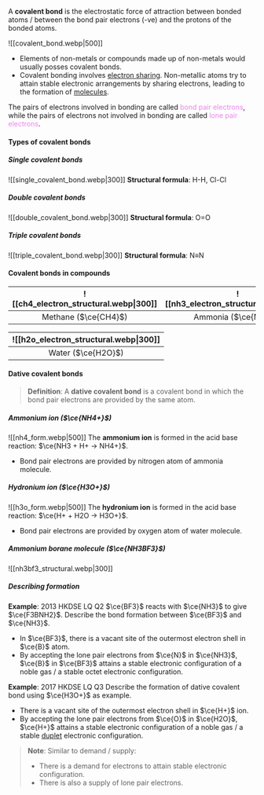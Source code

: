 A **covalent bond** is the electrostatic force of attraction between bonded atoms / between the bond pair electrons (-ve) and the protons of the bonded atoms.

![[covalent_bond.webp|500]]

- Elements of non-metals or compounds made up of non-metals would usually posses covalent bonds.
- Covalent bonding involves <u>electron sharing</u>. Non-metallic atoms try to attain stable electronic arrangements by sharing electrons, leading to the formation of <u>molecules</u>.

The pairs of electrons involved in bonding are called <span style="color: violet">bond pair electrons</span>, while the pairs of electrons not involved in bonding are called <span style="color: violet">lone pair electrons</span>.

#### Types of covalent bonds
##### Single covalent bonds
![[single_covalent_bond.webp|300]]
**Structural formula**: H-H, Cl-Cl

##### Double covalent bonds
![[double_covalent_bond.webp|300]]
**Structural formula**: O=O

##### Triple covalent bonds
![[triple_covalent_bond.webp|300]]
**Structural formula**: N≡N

#### Covalent bonds in compounds
| ![[ch4_electron_structural.webp\|300]] | ![[nh3_electron_structural.webp\|300]] |
| :------------------------------------: | :------------------------------------: |
|          Methane ($\ce{CH4}$)          |          Ammonia ($\ce{NH3}$)          |

| ![[h2o_electron_structural.webp\|300]] |
| :--: |
| Water ($\ce{H2O}$) |

#### Dative covalent bonds
> **Definition**:
> A **dative covalent bond** is a covalent bond in which the bond pair electrons are provided by the same atom.

##### Ammonium ion ($\ce{NH4+}$)
![[nh4_form.webp|500]]
The **ammonium ion** is formed in the acid base reaction: $\ce{NH3 + H+ -> NH4+}$.
- Bond pair electrons are provided by nitrogen atom of ammonia molecule.

##### Hydronium ion ($\ce{H3O+}$)
![[h3o_form.webp|500]]
The **hydronium ion** is formed in the acid base reaction: $\ce{H+ + H2O -> H3O+}$.
- Bond pair electrons are provided by oxygen atom of water molecule.

##### Ammonium borane molecule ($\ce{NH3BF3}$)
![[nh3bf3_structural.webp|300]]

##### Describing formation
**Example**: 2013 HKDSE LQ Q2
$\ce{BF3}$ reacts with $\ce{NH3}$ to give $\ce{F3BNH2}$. Describe the bond formation between $\ce{BF3}$ and $\ce{NH3}$.
- In $\ce{BF3}$, there is a vacant site of the outermost electron shell in $\ce{B}$ atom.
- By accepting the lone pair electrons from $\ce{N}$ in $\ce{NH3}$, $\ce{B}$ in $\ce{BF3}$ attains a stable electronic configuration of a noble gas / a stable octet electronic configuration.

**Example**: 2017 HKDSE LQ Q3
Describe the formation of dative covalent bond using $\ce{H3O+}$ as example.
- There is a vacant site of the outermost electron shell in $\ce{H+}$ ion.
- By accepting the lone pair electrons from $\ce{O}$ in $\ce{H2O}$, $\ce{H+}$ attains a stable electronic configuration of a noble gas / a stable <u>duplet</u> electronic configuration.

> **Note**:
> Similar to demand / supply:
> - There is a demand for electrons to attain stable electronic configuration.
> - There is also a supply of lone pair electrons.

